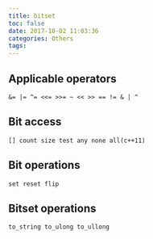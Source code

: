 ```yaml
---
title: bitset
toc: false
date: 2017-10-02 11:03:36
categories: Others
tags:
---
```


## Applicable operators

`&= |= ^= <<= >>= ~ << >> == != & | ^`

## Bit access

`[] count size test any none all(c++11)`

## Bit operations

`set reset flip`

## Bitset operations

`to_string to_ulong to_ullong`
